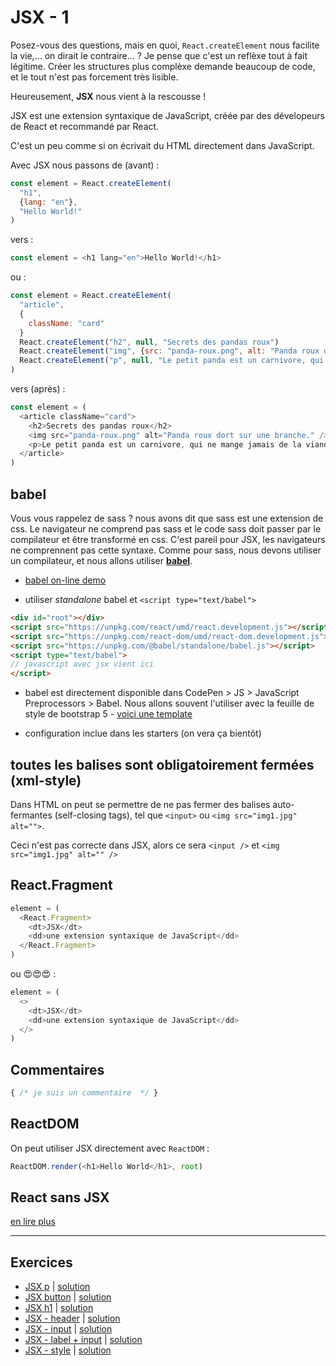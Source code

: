 # JSX - 1

Posez-vous des questions, mais en quoi, `React.createElement` nous facilite la vie,... on dirait le contraire... ? Je pense que c'est un reflèxe tout à fait légitime. Créer les structures plus complèxe demande beaucoup de code, et le tout n'est pas forcement très lisible. 

Heureusement, **JSX** nous vient à la rescousse !

JSX est une extension syntaxique de JavaScript, créée par des dévelopeurs de React et recommandé par React. 

C'est un peu comme si on écrivait du HTML directement dans JavaScript.

Avec JSX nous passons de (avant) :

```javascript
const element = React.createElement(
  "h1",
  {lang: "en"},
  "Hello World!"
)
```

vers :

```javascript
const element = <h1 lang="en">Hello World!</h1>
```

ou :

```javascript
const element = React.createElement(
  "article",
  {
    className: "card"
  }
  React.createElement("h2", null, "Secrets des pandas roux") 
  React.createElement("img", {src: "panda-roux.png", alt: "Panda roux dort sur une branche."})
  React.createElement("p", null, "Le petit panda est un carnivore, qui ne mange jamais de la viande...")
)
```

vers (après) :

```javascript
const element = (
  <article className="card">
    <h2>Secrets des pandas roux</h2>
    <img src="panda-roux.png" alt="Panda roux dort sur une branche." />
    <p>Le petit panda est un carnivore, qui ne mange jamais de la viande...</p>
  </article>
)
```

## babel

Vous vous rappelez de sass ? nous avons dit que sass est une extension de css. Le navigateur ne comprend pas sass et le code sass doit passer par le compilateur et être transformé en css. C'est pareil pour JSX, les navigateurs ne comprennent pas cette syntaxe. Comme pour sass, nous devons utiliser un compilateur, et nous allons utiliser [**babel**](https://babeljs.io).

- [babel on-line demo](https://babeljs.io/en/repl#?browsers=&build=&builtIns=false&spec=false&loose=false&code_lz=MYewdgzgLgBApgGzgWzmWBeGAeAFgRgD4AJRBEGAdRACcEATbAegMKA&debug=false&forceAllTransforms=false&shippedProposals=false&circleciRepo=&evaluate=false&fileSize=false&timeTravel=false&sourceType=module&lineWrap=true&presets=react&prettier=false&targets=&version=7.7.4&externalPlugins=)

- utiliser *standalone* babel et `<script type="text/babel">`

```html
<div id="root"></div>
<script src="https://unpkg.com/react/umd/react.development.js"></script>
<script src="https://unpkg.com/react-dom/umd/react-dom.development.js"></script>
<script src="https://unpkg.com/@babel/standalone/babel.js"></script>
<script type="text/babel">
// javascript avec jsx vient ici
</script>
```

- babel est directement disponible dans CodePen > JS > JavaScript Preprocessors > Babel. Nous allons souvent l'utiliser avec la feuille de style de bootstrap 5 - [voici une template](https://codepen.io/pen/?template=bGpwWNB)

- configuration inclue dans les starters (on vera ça bientôt)

## toutes les balises sont obligatoirement fermées (xml-style)

Dans HTML on peut se permettre de ne pas fermer des balises auto-fermantes (self-closing tags), tel que `<input>` ou `<img src="img1.jpg" alt="">`.  

Ceci n'est pas correcte dans JSX, alors ce sera `<input />` et `<img src="img1.jpg" alt="" />`

## React.Fragment

```javascript
element = (
  <React.Fragment>
    <dt>JSX</dt>
    <dd>une extension syntaxique de JavaScript</dd>
  </React.Fragment>
)
```

ou 😍😍😍 :

```javascript
element = (
  <>
    <dt>JSX</dt>
    <dd>une extension syntaxique de JavaScript</dd>
  </>
)
```

## Commentaires

```javascript
{ /* je suis un commentaire  */ }
```

## ReactDOM

On peut utiliser JSX directement avec `ReactDOM` :

```javascript
ReactDOM.render(<h1>Hello World</h1>, root)
```

## React sans JSX

[en lire plus](https://fr.reactjs.org/docs/react-without-jsx.html)

--- 

## Exercices

 - [JSX p](https://codepen.io/alyra/pen/OJNbKMo) | [solution](https://codepen.io/alyra/pen/29e2be325c73498465349b7eb816d4b1)
 - [JSX button](https://codepen.io/alyra/pen/MWybNyY) | [solution](https://codepen.io/alyra/pen/24c0e41e939ac4cc1773c654711bf2cd)
 - [JSX h1](https://codepen.io/alyra/pen/wvGoVGR) | [solution](https://codepen.io/alyra/pen/aa7b96a373353287f147da0cf3937fb9?editors=1010)
 - [JSX - header](https://codepen.io/alyra/pen/eYZdoWg) | [solution](https://codepen.io/alyra/pen/50bee6a7d1c810dfccba46d5e4dee82b)
 - [JSX - input](https://codepen.io/alyra/pen/MWyoLrY) | [solution](https://codepen.io/alyra/pen/cf85be5c0ae3a664db66486387b908c5)
 - [JSX - label + input](https://codepen.io/alyra/pen/GRZEzyG) | [solution](https://codepen.io/alyra/pen/3b5c8b252ef90a019d3db1c8990b6677)
 - [JSX - style](https://codepen.io/alyra/pen/vYGJrLx) | [solution](https://codepen.io/alyra/pen/5882c4df35ceb675f3e246b2829bff4a)










